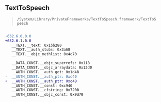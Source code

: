 ## TextToSpeech

> `/System/Library/PrivateFrameworks/TextToSpeech.framework/TextToSpeech`

```diff

-632.6.0.0.0
+632.6.1.0.0
   __TEXT.__text: 0x1bb280
   __TEXT.__auth_stubs: 0x3a60
   __TEXT.__objc_methlist: 0x4c70

   __DATA_CONST.__objc_superrefs: 0x118
   __DATA_CONST.__objc_arraydata: 0x13d0
   __AUTH_CONST.__auth_got: 0x1d48
-  __AUTH_CONST.__auth_ptr: 0xc40
+  __AUTH_CONST.__auth_ptr: 0xc48
   __AUTH_CONST.__const: 0xc940
   __AUTH_CONST.__cfstring: 0x7200
   __AUTH_CONST.__objc_const: 0x9d70

```
